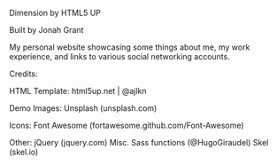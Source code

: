 Dimension by HTML5 UP

Built by Jonah Grant

My personal website showcasing some things about me, my work experience, and links to various social networking accounts.

Credits:

HTML Template:
    html5up.net | @ajlkn
    
Demo Images:
    Unsplash (unsplash.com)
    
Icons:
    Font Awesome (fortawesome.github.com/Font-Awesome)
    
Other:
    jQuery (jquery.com)
    Misc. Sass functions (@HugoGiraudel)
    Skel (skel.io)
